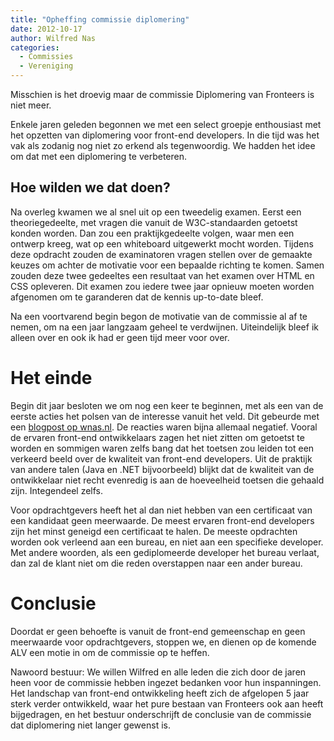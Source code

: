 ```yaml
---
title: "Opheffing commissie diplomering"
date: 2012-10-17
author: Wilfred Nas
categories: 
  - Commissies
  - Vereniging
---
```

Misschien is het droevig maar de commissie Diplomering van Fronteers is niet meer.

Enkele jaren geleden begonnen we met een select groepje enthousiast met het opzetten van diplomering voor front-end developers. In die tijd was het vak als zodanig nog niet zo erkend als tegenwoordig. We hadden het idee om dat met een diplomering te verbeteren.

## Hoe wilden we dat doen?

Na overleg kwamen we al snel uit op een tweedelig examen. Eerst een theoriegedeelte, met vragen die vanuit de W3C-standaarden getoetst konden worden. Dan zou een praktijkgedeelte volgen, waar men een ontwerp kreeg, wat op een whiteboard uitgewerkt mocht worden. Tijdens deze opdracht zouden de examinatoren vragen stellen over de gemaakte keuzes om achter de motivatie voor een bepaalde richting te komen. Samen zouden deze twee gedeeltes een resultaat van het examen over HTML en CSS opleveren. Dit examen zou iedere twee jaar opnieuw moeten worden afgenomen om te garanderen dat de kennis up-to-date bleef.

Na een voortvarend begin begon de motivatie van de commissie al af te nemen, om na een jaar langzaam geheel te verdwijnen. Uiteindelijk bleef ik alleen over en ook ik had er geen tijd meer voor over.

# Het einde

Begin dit jaar besloten we om nog een keer te beginnen, met als een van de eerste acties het polsen van de interesse vanuit het veld. Dit gebeurde met een [blogpost op wnas.nl](http://wnas.nl/fronteers-certification). De reacties waren bijna allemaal negatief. Vooral de ervaren front-end ontwikkelaars zagen het niet zitten om getoetst te worden en sommigen waren zelfs bang dat het toetsen zou leiden tot een verkeerd beeld over de kwaliteit van front-end developers. Uit de praktijk van andere talen (Java en .NET bijvoorbeeld) blijkt dat de kwaliteit van de ontwikkelaar niet recht evenredig is aan de hoeveelheid toetsen die gehaald zijn. Integendeel zelfs.

Voor opdrachtgevers heeft het al dan niet hebben van een certificaat van een kandidaat geen meerwaarde. De meest ervaren front-end developers zijn het minst geneigd een certificaat te halen. De meeste opdrachten worden ook verleend aan een bureau, en niet aan een specifieke developer. Met andere woorden, als een gediplomeerde developer het bureau verlaat, dan zal de klant niet om die reden overstappen naar een ander bureau.

# Conclusie

Doordat er geen behoefte is vanuit de front-end gemeenschap en geen meerwaarde voor opdrachtgevers, stoppen we, en dienen op de komende ALV een motie in om de commissie op te heffen.

Nawoord bestuur: We willen Wilfred en alle leden die zich door de jaren heen voor de commissie hebben ingezet bedanken voor hun inspanningen. Het landschap van front-end ontwikkeling heeft zich de afgelopen 5 jaar sterk verder ontwikkeld, waar het pure bestaan van Fronteers ook aan heeft bijgedragen, en het bestuur onderschrijft de conclusie van de commissie dat diplomering niet langer gewenst is.
